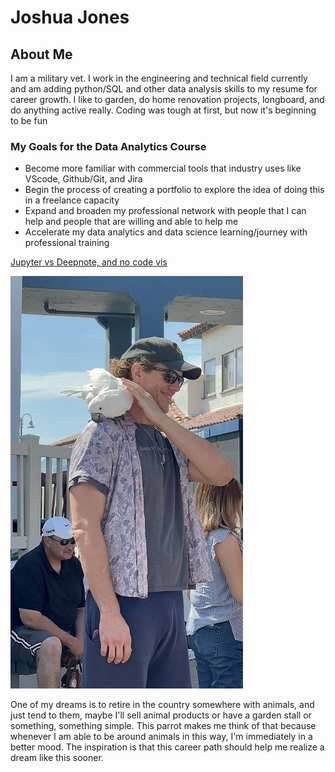 # Joshua Jones
## About Me
<p>I am a military vet. I work in the engineering and technical field currently and am adding python/SQL and other data analysis skills to my resume for career growth. I like to garden, do home renovation projects, longboard, and do anything active really. Coding was tough at first, but now it's beginning to be fun </p>

### My Goals for the Data Analytics Course
* Become more familiar with commercial tools that industry uses like VScode, Github/Git, and Jira
* Begin the process of creating a portfolio to explore the idea of doing this in a freelance capacity
* Expand and broaden my professional network with people that I can help and people that are willing and able to help me
* Accelerate my data analytics and data science learning/journey with professional training

 [Jupyter vs Deepnote, and no code vis](https://medium.com/geekculture/why-i-stopped-using-jupyter-notebook-and-why-you-should-too-f5a3b00e90a6)

![I like animals](https://raw.githubusercontent.com/joshuajones228/Homework/main/me_with_parrot.jpg)
 
 <p>One of my dreams is to retire in the country somewhere with animals, and just tend to them, maybe I'll sell animal products or have a garden stall or something, something simple. This parrot makes me think of that because whenever I am able to be around animals in this way, I'm immediately in a better mood. The inspiration is that this career path should help me realize a dream like this sooner.</p>
 
